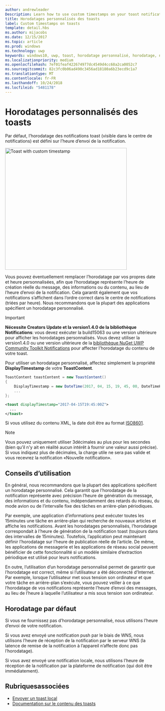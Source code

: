 ```yaml
---
author: andrewleader
Description: Learn how to use custom timestamps on your toast notifications.
title: Horodatages personnalisés des toasts
label: Custom timestamps on toasts
template: detail.hbs
ms.author: mijacobs
ms.date: 12/15/2017
ms.topic: article
ms.prod: windows
ms.technology: uwp
keywords: windows10, uwp, toast, horodatage personnalisé, horodatage, notification, centre de notifications
ms.localizationpriority: medium
ms.openlocfilehash: 7ef01feaf422674977dc4549d4cc68a2ca0052c7
ms.sourcegitcommit: 82c3fc0b06ad490c3456ad18180a6b23ecd9c1a7
ms.translationtype: MT
ms.contentlocale: fr-FR
ms.lasthandoff: 10/24/2018
ms.locfileid: "5481178"
---
```

# <a name="custom-timestamps-on-toasts"></a>Horodatages personnalisés des toasts

Par défaut, l’horodatage des notifications toast (visible dans le centre de notifications) est défini sur l’heure d’envoi de la notification.

<img alt="Toast with custom timestamp" src="images/toast-customtimestamp.jpg" width="396"/>

Vous pouvez éventuellement remplacer l’horodatage par vos propres date et heure personnalisées, afin que l’horodatage représente l’heure de création réelle du message, des informations ou du contenu, au lieu de l’heure d’envoi de la notification. Cela garantit également que vos notifications s’affichent dans l’ordre correct dans le centre de notifications (triées par heure). Nous recommandons que la plupart des applications spécifient un horodatage personnalisé.

> [!IMPORTANT]
> **Nécessite Creators Update et la version1.4.0 de la bibliothèque Notifications**: vous devez exécuter la build15063 ou une version ultérieure pour afficher les horodatages personnalisés. Vous devez utiliser la version1.4.0 ou une version ultérieure de la [bibliothèque NuGet UWP Community Toolkit Notifications](https://www.nuget.org/packages/Microsoft.Toolkit.Uwp.Notifications/) pour affecter l’horodatage du contenu de votre toast.

Pour utiliser un horodatage personnalisé, affectez simplement la propriété **DisplayTimestamp** de votre **ToastContent**.

```csharp
ToastContent toastContent = new ToastContent()
{
    DisplayTimestamp = new DateTime(2017, 04, 15, 19, 45, 00, DateTimeKind.Utc),
    ...
};
```

```xml
<toast displayTimestamp="2017-04-15T19:45:00Z">
  ...
</toast>
```

Si vous utilisez du contenu XML, la date doit être au format [ISO8601](https://en.wikipedia.org/wiki/ISO_8601).

> [!NOTE]
> Vous pouvez uniquement utiliser 3décimales au plus pour les secondes (bien qu’il n'y ait en réalité aucun intérêt à fournir une valeur aussi précise). Si vous indiquez plus de décimales, la charge utile ne sera pas valide et vous recevrez la notification «Nouvelle notification».


## <a name="usage-guidance"></a>Conseils d’utilisation

En général, nous recommandons que la plupart des applications spécifient un horodatage personnalisé. Cela garantit que l’horodatage de la notification représente avec précision l’heure de génération du message, des informations et du contenu, indépendamment des retards du réseau, du mode avion ou de l’intervalle fixe des tâches en arrière-plan périodiques.

Par exemple, une application d’informations peut exécuter toutes les 15minutes une tâche en arrière-plan qui recherche de nouveaux articles et affiche les notifications. Avant les horodatages personnalisés, l’horodatage correspondait à l’heure de génération de la notification toast (toujours dans des intervalles de 15minutes). Toutefois, l’application peut maintenant définir l’horodatage sur l’heure de publication réelle de l’article. De même, les applications de messagerie et les applications de réseau social peuvent bénéficier de cette fonctionnalité si un modèle similaire d’extraction périodique est utilisé pour leurs notifications.

En outre, l’utilisation d’un horodatage personnalisé permet de garantir que l’horodatage est correct, même si l’utilisateur a été déconnecté d’Internet. Par exemple, lorsque l’utilisateur met sous tension son ordinateur et que votre tâche en arrière-plan s’exécute, vous pouvez veiller à ce que l’horodatage de vos notifications représente l’heure d’envoi des messages, au lieu de l’heure à laquelle l’utilisateur a mis sous tension son ordinateur.


## <a name="default-timestamp"></a>Horodatage par défaut

Si vous ne fournissez pas d’horodatage personnalisé, nous utilisons l’heure d’envoi de votre notification.

Si vous avez envoyé une notification push par le biais de WNS, nous utilisons l’heure de réception de la notification par le serveur WNS (la latence de remise de la notification à l’appareil n’affecte donc pas l’horodatage).

Si vous avez envoyé une notification locale, nous utilisons l’heure de réception de la notification par la plateforme de notification (qui doit être immédiatement).


## <a name="related-topics"></a>Rubriquesassociées

- [Envoyer un toast local](send-local-toast.md)
- [Documentation sur le contenu des toasts](adaptive-interactive-toasts.md)